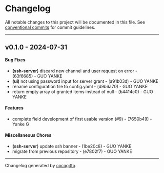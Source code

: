 # Changelog
All notable changes to this project will be documented in this file. See [conventional commits](https://www.conventionalcommits.org/) for commit guidelines.

- - -
## v0.1.0 - 2024-07-31
#### Bug Fixes
- **(ssh-server)** discard new channel and user request on error - (63f6685) - GUO YANKE
- **(ui)** not using password input for server grant - (a91b03d) - GUO YANKE
- rename configuration file to config.yaml - (d9b6a70) - GUO YANKE
- return empty array of granted items instead of null - (b4414c0) - GUO YANKE
#### Features
- complete field development of first usable version (#9) - (7650b49) - Yanke G
#### Miscellaneous Chores
- **(ssh-server)** update ssh banner - (1be20c8) - GUO YANKE
- migrate from previous repository - (e7802f7) - GUO YANKE

- - -

Changelog generated by [cocogitto](https://github.com/cocogitto/cocogitto).